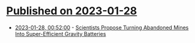# [Published on 2023-01-28](index.md)

* [2023-01-28, 00:52:00](https://soylentnews.org/article.pl?sid=23/01/26/1623242&from=rss) - [Scientists Propose Turning Abandoned Mines Into Super-Efficient Gravity Batteries](https://soylentnews.org/article.pl?sid=23/01/26/1623242&from=rss)
